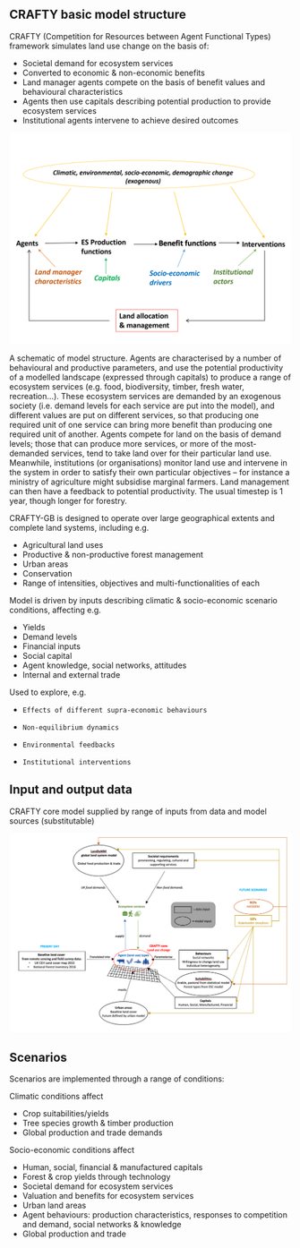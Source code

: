 ## CRAFTY basic model structure

CRAFTY (Competition for Resources between Agent Functional Types) framework simulates land use change on the basis of:

* Societal demand for ecosystem services
* Converted to economic & non-economic benefits
* Land manager agents compete on the basis of benefit values and behavioural characteristics
* Agents then use capitals describing potential production to provide ecosystem services
* Institutional agents intervene to achieve desired outcomes

<!--![Model Structure](Images/ModelStructure.png)-->
<img src="Images/ModelStructure.png" width="700"/>

A schematic of model structure. Agents are characterised by a number of behavioural and productive parameters, and use the potential productivity of a modelled landscape (expressed through capitals) to produce a range of ecosystem services (e.g. food, biodiversity, timber, fresh water, recreation…). These ecosystem services are demanded by an exogenous society (i.e. demand levels for each service are put into the model), and different values are put on different services, so that producing one required unit of one service can bring more benefit than producing one required unit of another. Agents compete for land on the basis of demand levels; those that can produce more services, or more of the most-demanded services, tend to take land over for their particular land use. Meanwhile, institutions (or organisations) monitor land use and intervene in the system in order to satisfy their own particular objectives – for instance a ministry of agriculture might subsidise marginal farmers. Land management can then have a feedback to potential productivity. The usual timestep is 1 year, though longer for forestry.

CRAFTY-GB is designed to operate over large geographical extents and complete land systems, including e.g.

* Agricultural land uses
* Productive & non-productive forest management
* Urban areas
* Conservation
* Range of intensities, objectives and multi-functionalities of each

Model is driven by inputs describing climatic & socio-economic scenario conditions, affecting e.g.

* Yields
* Demand levels
* Financial inputs
* Social capital
* Agent knowledge, social networks, attitudes
* Internal and external trade

Used to explore, e.g.

*     Effects of different supra-economic behaviours
*     Non-equilibrium dynamics
*     Environmental feedbacks
*     Institutional interventions

## Input and output data

CRAFTY core model supplied by range of inputs from data and model sources (substitutable)

<img src="Images/ModelInputOutput.png" width="700"/>

## Scenarios 

Scenarios are implemented through a range of conditions:

Climatic conditions affect

* Crop suitabilities/yields
* Tree species growth & timber production
* Global production and trade demands
 
Socio-economic conditions affect

* Human, social, financial & manufactured capitals
* Forest & crop yields through technology
* Societal demand for ecosystem services
* Valuation and benefits for ecosystem services
* Urban land areas
* Agent behaviours: production characteristics, responses to competition and demand, social networks & knowledge
* Global production and trade
